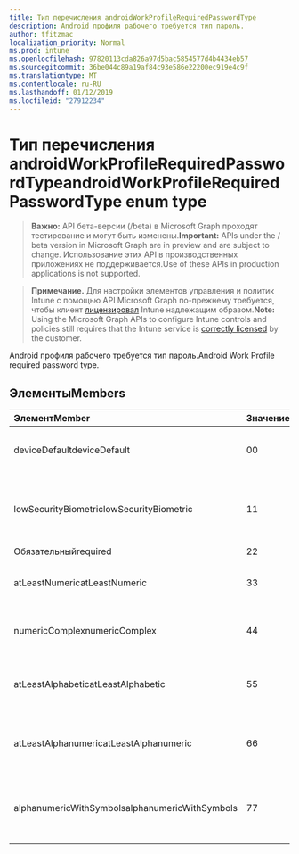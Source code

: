 ```yaml
---
title: Тип перечисления androidWorkProfileRequiredPasswordType
description: Android профиля рабочего требуется тип пароль.
author: tfitzmac
localization_priority: Normal
ms.prod: intune
ms.openlocfilehash: 97820113cda826a97d5bac5854577d4b4434eb57
ms.sourcegitcommit: 36be044c89a19af84c93e586e22200ec919e4c9f
ms.translationtype: MT
ms.contentlocale: ru-RU
ms.lasthandoff: 01/12/2019
ms.locfileid: "27912234"
---
```

# <a name="androidworkprofilerequiredpasswordtype-enum-type"></a><span data-ttu-id="80eb9-103">Тип перечисления androidWorkProfileRequiredPasswordType</span><span class="sxs-lookup"><span data-stu-id="80eb9-103">androidWorkProfileRequiredPasswordType enum type</span></span>

> <span data-ttu-id="80eb9-104">**Важно:** API бета-версии (/beta) в Microsoft Graph проходят тестирование и могут быть изменены.</span><span class="sxs-lookup"><span data-stu-id="80eb9-104">**Important:** APIs under the / beta version in Microsoft Graph are in preview and are subject to change.</span></span> <span data-ttu-id="80eb9-105">Использование этих API в производственных приложениях не поддерживается.</span><span class="sxs-lookup"><span data-stu-id="80eb9-105">Use of these APIs in production applications is not supported.</span></span>

> <span data-ttu-id="80eb9-106">**Примечание.** Для настройки элементов управления и политик Intune с помощью API Microsoft Graph по-прежнему требуется, чтобы клиент [лицензировал](https://go.microsoft.com/fwlink/?linkid=839381) Intune надлежащим образом.</span><span class="sxs-lookup"><span data-stu-id="80eb9-106">**Note:** Using the Microsoft Graph APIs to configure Intune controls and policies still requires that the Intune service is [correctly licensed](https://go.microsoft.com/fwlink/?linkid=839381) by the customer.</span></span>

<span data-ttu-id="80eb9-107">Android профиля рабочего требуется тип пароль.</span><span class="sxs-lookup"><span data-stu-id="80eb9-107">Android Work Profile required password type.</span></span>
## <a name="members"></a><span data-ttu-id="80eb9-108">Элементы</span><span class="sxs-lookup"><span data-stu-id="80eb9-108">Members</span></span>
|<span data-ttu-id="80eb9-109">Элемент</span><span class="sxs-lookup"><span data-stu-id="80eb9-109">Member</span></span>|<span data-ttu-id="80eb9-110">Значение</span><span class="sxs-lookup"><span data-stu-id="80eb9-110">Value</span></span>|<span data-ttu-id="80eb9-111">Описание</span><span class="sxs-lookup"><span data-stu-id="80eb9-111">Description</span></span>|
|:---|:---|:---|
|<span data-ttu-id="80eb9-112">deviceDefault</span><span class="sxs-lookup"><span data-stu-id="80eb9-112">deviceDefault</span></span>|<span data-ttu-id="80eb9-113">0</span><span class="sxs-lookup"><span data-stu-id="80eb9-113">0</span></span>|<span data-ttu-id="80eb9-114">Значение по умолчанию устройства, без цели.</span><span class="sxs-lookup"><span data-stu-id="80eb9-114">Device default value, no intent.</span></span>|
|<span data-ttu-id="80eb9-115">lowSecurityBiometric</span><span class="sxs-lookup"><span data-stu-id="80eb9-115">lowSecurityBiometric</span></span>|<span data-ttu-id="80eb9-116">1</span><span class="sxs-lookup"><span data-stu-id="80eb9-116">1</span></span>|<span data-ttu-id="80eb9-117">Биометрия низкой безопасности на основе пароль.</span><span class="sxs-lookup"><span data-stu-id="80eb9-117">Low security biometrics based password required.</span></span>|
|<span data-ttu-id="80eb9-118">Обязательный</span><span class="sxs-lookup"><span data-stu-id="80eb9-118">required</span></span>|<span data-ttu-id="80eb9-119">2</span><span class="sxs-lookup"><span data-stu-id="80eb9-119">2</span></span>|<span data-ttu-id="80eb9-120">Обязательный.</span><span class="sxs-lookup"><span data-stu-id="80eb9-120">Required.</span></span>|
|<span data-ttu-id="80eb9-121">atLeastNumeric</span><span class="sxs-lookup"><span data-stu-id="80eb9-121">atLeastNumeric</span></span>|<span data-ttu-id="80eb9-122">3</span><span class="sxs-lookup"><span data-stu-id="80eb9-122">3</span></span>|<span data-ttu-id="80eb9-123">Требуется по крайней мере цифровой пароль.</span><span class="sxs-lookup"><span data-stu-id="80eb9-123">At least numeric password required.</span></span>|
|<span data-ttu-id="80eb9-124">numericComplex</span><span class="sxs-lookup"><span data-stu-id="80eb9-124">numericComplex</span></span>|<span data-ttu-id="80eb9-125">4</span><span class="sxs-lookup"><span data-stu-id="80eb9-125">4</span></span>|<span data-ttu-id="80eb9-126">Числовой сложный пароль.</span><span class="sxs-lookup"><span data-stu-id="80eb9-126">Numeric complex password required.</span></span>|
|<span data-ttu-id="80eb9-127">atLeastAlphabetic</span><span class="sxs-lookup"><span data-stu-id="80eb9-127">atLeastAlphabetic</span></span>|<span data-ttu-id="80eb9-128">5</span><span class="sxs-lookup"><span data-stu-id="80eb9-128">5</span></span>|<span data-ttu-id="80eb9-129">Требуется по крайней мере к буквам и цифрам пароль.</span><span class="sxs-lookup"><span data-stu-id="80eb9-129">At least alphabetic password required.</span></span>|
|<span data-ttu-id="80eb9-130">atLeastAlphanumeric</span><span class="sxs-lookup"><span data-stu-id="80eb9-130">atLeastAlphanumeric</span></span>|<span data-ttu-id="80eb9-131">6</span><span class="sxs-lookup"><span data-stu-id="80eb9-131">6</span></span>|<span data-ttu-id="80eb9-132">Требуется по крайней мере буквенно-цифровой пароль.</span><span class="sxs-lookup"><span data-stu-id="80eb9-132">At least alphanumeric password required.</span></span>|
|<span data-ttu-id="80eb9-133">alphanumericWithSymbols</span><span class="sxs-lookup"><span data-stu-id="80eb9-133">alphanumericWithSymbols</span></span>|<span data-ttu-id="80eb9-134">7</span><span class="sxs-lookup"><span data-stu-id="80eb9-134">7</span></span>|<span data-ttu-id="80eb9-135">По крайней мере буквенно-цифровых с символы пароль.</span><span class="sxs-lookup"><span data-stu-id="80eb9-135">At least alphanumeric with symbols password required.</span></span>|





